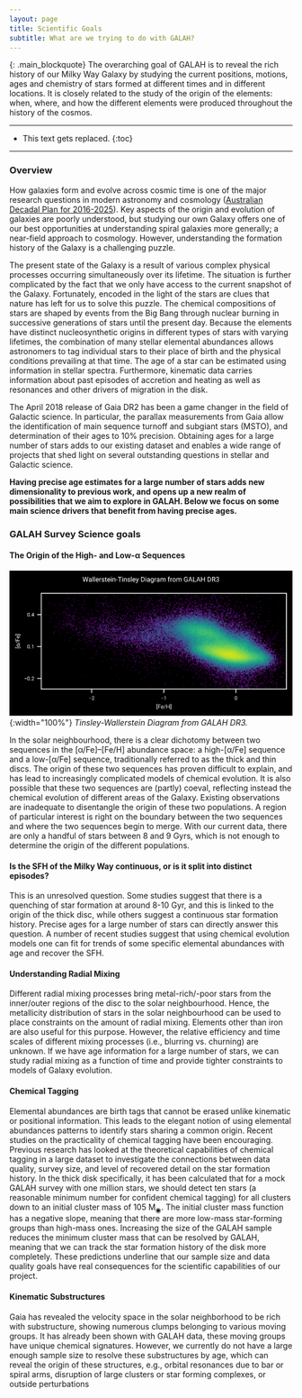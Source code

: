 ```yaml
---
layout: page
title: Scientific Goals
subtitle: What are we trying to do with GALAH?
---
```


{: .main_blockquote}
The overarching goal of GALAH is to reveal the rich history of our Milky Way Galaxy by studying the current positions, motions, ages and chemistry of stars formed at different times and in different locations. It is closely related to the study of the origin of the elements: when, where, and how the different elements were produced throughout the history of the cosmos.

---

* This text gets replaced.
{:toc}

---

### Overview

How galaxies form and evolve across cosmic time is one of the major research questions in modern astronomy and cosmology ([Australian Decadal Plan for 2016-2025](https://www.science.org.au/supporting-science/science-sector-analysis/reports-and-publications/decadal-plan-australian-astronomy-2016-25)). Key aspects of the origin and evolution of galaxies are poorly understood, but studying our own Galaxy offers one of our best opportunities at understanding spiral galaxies more generally; a near-field approach to cosmology. However, understanding the formation history of the Galaxy is a challenging puzzle.

The present state of the Galaxy is a result of various complex physical processes occurring simultaneously over its lifetime. The situation is further complicated by the fact that we only have access to the current snapshot of the Galaxy. Fortunately, encoded in the light of the stars are clues that nature has left for us to solve this puzzle. The chemical compositions of stars are shaped by events from the Big Bang through nuclear burning in successive generations of stars until the present day. Because the elements have distinct nucleosynthetic origins in different types of stars with varying lifetimes, the combination of many stellar elemental abundances allows astronomers to tag individual stars to their place of birth and the physical conditions prevailing at that time. The age of a star can be estimated using information in stellar spectra. Furthermore, kinematic data carries information about past episodes of accretion and heating as well as resonances and other drivers of migration in the disk.

The April 2018 release of Gaia DR2 has been a game changer in the field of Galactic science. In particular, the parallax measurements from Gaia allow the identification of main sequence turnoff and subgiant stars (MSTO), and determination of their ages to 10% precision. Obtaining ages for a large number of stars adds to our existing dataset and enables a wide range of projects that shed light on several outstanding questions in stellar and Galactic science.

**Having precise age estimates for a large number of stars adds new dimensionality to previous work, and opens up a new realm of possibilities that we aim to explore in GALAH. Below we focus on some main science drivers that benefit from having precise ages.**


### GALAH Survey Science goals

<!-- Stars form on circular orbits close to the plane of the disc and their initial distribution can be represented as a function of only time and formation radius. Over time these orbits become eccentric and the stars migrate and mix along all three spatial dimensions, leading to their present state, which is determined by dynamical evolution. The formation radius is not directly observable but for a given age, the elemental abundances vary with radius depending upon the star formation history, nucleosynthesis and the infall of fresh gas. Elemental abundances are tags that help us to tie the stars to their place of birth. Given age and birth radius, chemical evolution models can predict the distribution of elemental abundances and orbital properties. The goal of Galactic archaeology is to understand both the initial conditions and the processes governing their evolution. To do this we need to create a dense observational dataset of that has precise values, spans a wide region of the Galaxy, and contains stars of all ages and compositions. -->

#### The Origin of the High- and Low-α Sequences

![Tinsley-Wallerstein Diagram from GALAH DR3](/survey/img/galah_alpha_fe.svg "Tinsley-Wallerstein Diagram from GALAH DR3"){:width="100%"}
*Tinsley-Wallerstein Diagram from GALAH DR3.*

In the solar neighbourhood, there is a clear dichotomy between two sequences in the [α/Fe]–[Fe/H] abundance space: a high-[α/Fe] sequence and a low-[α/Fe] sequence, traditionally referred to as the thick and thin discs. The origin of these two sequences has proven difficult to explain, and has lead to increasingly complicated models of chemical evolution. It is also possible that these two sequences are (partly) coeval, reflecting instead the chemical evolution of different areas of the Galaxy. Existing observations are inadequate to disentangle the origin of these two populations. A region of particular interest is right on the boundary between the two sequences and where the two sequences begin to merge. With our current data, there are only a handful of stars between 8 and 9 Gyrs, which is not enough to determine the origin of the different populations.

#### Is the SFH of the Milky Way continuous, or is it split into distinct episodes?
This is an unresolved question. Some studies suggest that there is a quenching of star formation at around 8-10 Gyr, and this is linked to the origin of the thick disc, while others suggest a continuous star formation history. Precise ages for a large number of stars can directly answer this question. A number of recent studies suggest that using chemical evolution models one can fit for trends of some specific elemental abundances with age and recover the SFH.

#### Understanding Radial Mixing
Different radial mixing processes bring metal-rich/-poor stars from the inner/outer regions of the disc to the solar neighbourhood. Hence, the metallicity distribution of stars in the solar neighbourhood can be used to place constraints on the amount of radial mixing. Elements other than iron are also useful for this purpose. However, the relative efficiency and time scales of different mixing processes (i.e., blurring vs. churning) are unknown. If we have age information for a large number of stars, we can study radial mixing as a function of time and provide tighter constraints to models of Galaxy evolution.

#### Chemical Tagging
Elemental abundances are birth tags that cannot be erased unlike kinematic or positional information. This leads to the elegant notion of using elemental abundances patterns to identify stars sharing a common origin. Recent studies on the practicality of chemical tagging have been encouraging. Previous research has looked at the theoretical capabilities of chemical tagging in a large dataset to investigate the connections between data quality, survey size, and level of recovered detail on the star formation history. In the thick disk specifically, it has been calculated that for a mock GALAH survey with one million stars, we should detect ten stars (a reasonable minimum number for confident chemical tagging) for all clusters down to an initial cluster mass of 105&nbsp;M<sub>◉</sub>. The initial cluster mass function has a negative slope, meaning that there are more low-mass star-forming groups than high-mass ones. Increasing the size of the GALAH sample reduces the minimum cluster mass that can be resolved by GALAH, meaning that we can track the star formation history of the disk more completely. These predictions underline that our sample size and data quality goals have real consequences for the scientific capabilities of our project.

#### Kinematic Substructures

Gaia has revealed the velocity space in the solar neighborhood to be rich with substructure, showing numerous clumps belonging to various moving groups. It has already been shown with GALAH data, these moving groups have unique chemical signatures. However, we currently do not have a large enough sample size to resolve these substructures by age, which can reveal the origin of these structures, e.g., orbital resonances due to bar or spiral arms, disruption of large clusters or star forming complexes, or outside perturbations
